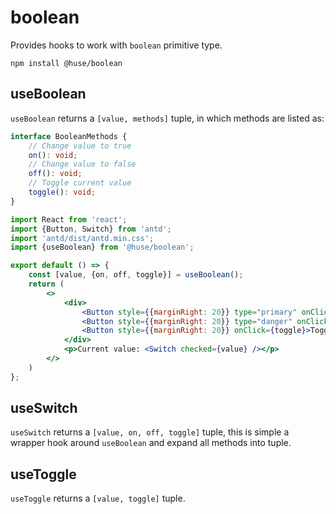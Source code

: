 # boolean

Provides hooks to work with `boolean` primitive type.

```shell
npm install @huse/boolean
```

## useBoolean

`useBoolean` returns a `[value, methods]` tuple, in which methods are listed as:

```typescript
interface BooleanMethods {
    // Change value to true
    on(): void;
    // Change value to false
    off(): void;
    // Toggle current value
    toggle(): void;
}
```

```jsx
import React from 'react';
import {Button, Switch} from 'antd';
import 'antd/dist/antd.min.css';
import {useBoolean} from '@huse/boolean';

export default () => {
    const [value, {on, off, toggle}] = useBoolean();
    return (
        <>
            <div>
                <Button style={{marginRight: 20}} type="primary" onClick={on}>Switch On</Button>
                <Button style={{marginRight: 20}} type="danger" onClick={off}>Switch Off</Button>
                <Button style={{marginRight: 20}} onClick={toggle}>Toggle Value</Button>
            </div>
            <p>Current value: <Switch checked={value} /></p>
        </>
    )
};
```

## useSwitch

`useSwitch` returns a `[value, on, off, toggle]` tuple, this is simple a wrapper hook around `useBoolean` and expand all methods into tuple.

## useToggle

`useToggle` returns a `[value, toggle]` tuple.

